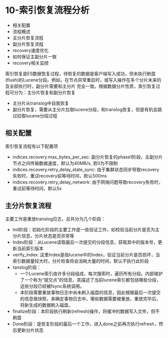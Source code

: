 
# 10-索引恢复流程分析

- 相关配置
- 流程概述
- 主分片恢复流程
- 副分片恢复流程
- recovery速度优化
- 如何保证主副分片一致
- recovery相关监控

索引恢复是ES数据恢复过程，待恢复的数据是客户端写入成功，但未执行刷盘(flush)的Lucene分段。例如，在节点异常重启时，或写入操作在多个分片未来的及全部执行时，副分片需要和主分片
完全一致。根据数据分片性质，索引恢复过程可分为：主分片恢复和副分片恢复

- 主分片从translog中自我恢复
- 副分片恢复，需要从主分片拉取lucene分段，和translog恢复，但是有机会跳过拉取lucene分段过程

## 相关配置

索引恢复流程有以下配置项

- indices.recovery.max_bytes_per_sec: 副分片恢复的phase1阶段，主副分片节点之间传输数据速度，默认为40MB/s, 若0为不限制
- indices.recovery.retry_delay_state_sync: 由于集群状态同步导致recovery失败时，重试recovery前等待时间，默认500ms
- indices.recovery.retry_delay_network: 由于网络问题导致recovery失败时，重试前等待时间，默认5s

## 主分片恢复流程

主要工作是重放translog日志，总共分为几个阶段：

- Init阶段：初始化阶段的主要工作是一些验证工作，如校验当前分片是否为主分片信息，分片状态是否异常等
- Index阶段：从Lucene读取最后一次提交的分段信息，获取其中的版本号，更新当前索引版本
- verify_index: 这里Index是指lucene中的Index，验证当前分片是否损坏，当索引数据量较大时，分片检查将会消耗大量的时间，默认不执行此阶段
- tanslog阶段：
	* 一个Lucene索引由许多分段组成，每次搜索时，遍历所有分段。内部维护了一个称为“提交点”的信息，其描述了当前lucene索引都包括哪些分段，这些分段已经被fsync系统调用。
	* 本阶段需要重放事物日志中尚未刷入磁盘的信息，因此根据最后一次提交的信息做快照，来确定事物日志中，哪些数据需要被重放，重放完毕后，将新生成的数据刷入磁盘。
- finalize阶段：本阶段执行刷新(refresh)操作，将缓冲的数据写入文件，但不刷盘
- Done阶段：是恢复阶段的最后一个工作，进入done之前再次执行refresh，然后更新分片状态	
	





 
	
	
